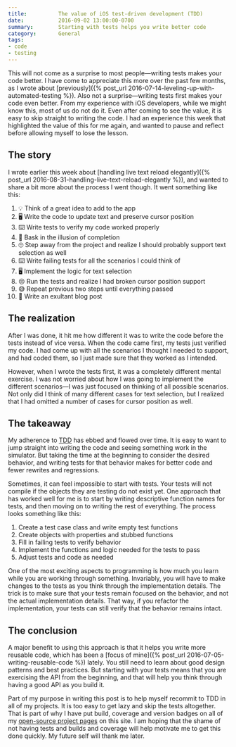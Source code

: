 ```yaml
---
title:          The value of iOS test-driven development (TDD)
date:           2016-09-02 13:00:00-0700
summary:        Starting with tests helps you write better code
category:       General
tags:
- code
- testing
---
```


This will not come as a surprise to most people—writing tests makes your code better. I have come to appreciate this more over the past few months, as I wrote about [previously]({% post_url 2016-07-14-leveling-up-with-automated-testing %}). Also not a surprise—writing tests first makes your code even better. From my experience with iOS developers, while we might know this, most of us do not do it. Even after coming to see the value, it is easy to skip straight to writing the code. I had an experience this week that highlighted the value of this for me again, and wanted to pause and reflect before allowing myself to lose the lesson.

## The story
I wrote earlier this week about [handling live text reload elegantly]({% post_url 2016-08-31-handling-live-text-reload-elegantly %}), and wanted to share a bit more about the process I went though. It went something like this:

1. 💡 Think of a great idea to add to the app
1. 🖥 Write the code to update text and preserve cursor position
1. ⌨️ Write tests to verify my code worked properly
1. 🎊 Bask in the illusion of completion
1. 🙄 Step away from the project and realize I should probably support text selection as well
1. ⌨️ Write failing tests for all the scenarios I could think of
1. 🖥 Implement the logic for text selection
1. 😒 Run the tests and realize I had broken cursor position support
1. 😅 Repeat previous two steps until everything passed
1. 🎉 Write an exultant blog post

## The realization
After I was done, it hit me how different it was to write the code before the tests instead of vice versa. When the code came first, my tests just verified my code. I had come up with all the scenarios I thought I needed to support, and had coded them, so I just made sure that they worked as I intended.

However, when I wrote the tests first, it was a completely different mental exercise. I was not worried about how I was going to implement the different scenarios—I was just focused on thinking of all possible scenarios. Not only did I think of many different cases for text selection, but I realized that I had omitted a number of cases for cursor position as well.

## The takeaway
My adherence to [TDD](https://en.wikipedia.org/wiki/Test-driven_development) has ebbed and flowed over time. It is easy to want to jump straight into writing the code and seeing something work in the simulator. But taking the time at the beginning to consider the desired behavior, and writing tests for that behavior makes for better code and fewer rewrites and regressions.

Sometimes, it can feel impossible to start with tests. Your tests will not compile if the objects they are testing do not exist yet. One approach that has worked well for me is to start by writing descriptive function names for tests, and then moving on to writing the rest of everything. The process looks something like this:

1. Create a test case class and write empty test functions
1. Create objects with properties and stubbed functions
1. Fill in failing tests to verify behavior
1. Implement the functions and logic needed for the tests to pass
1. Adjust tests and code as needed

One of the most exciting aspects to programming is how much you learn while you are working through something. Invariably, you will have to make changes to the tests as you think through the implementation details. The trick is to make sure that your tests remain focused on the behavior, and not the actual implementation details. That way, if you refactor the implementation, your tests can still verify that the behavior remains intact.

## The conclusion
A major benefit to using this approach is that it helps you write more reusable code, which has been a [focus of mine]({% post_url 2016-07-05-writing-reusable-code %}) lately. You still need to learn about good design patterns and best practices. But starting with your tests means that you are exercising the API from the beginning, and that will help you think through having a good API as you build it.

Part of my purpose in writing this post is to help myself recommit to TDD in all of my projects. It is too easy to get lazy and skip the tests altogether. That is part of why I have put build, coverage and version badges on all of my [open-source project pages](/libraries) on this site. I am hoping that the shame of not having tests and builds and coverage will help motivate me to get this done quickly. My future self will thank me later.
